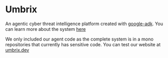 # Umbrix

An agentic cyber threat intelligence platform created with [google-adk](https://google.github.io/adk-docs/). You can learn more about the system [here](https://manta.black/leveraging-google-adk-for-cyber-intelligence.html)

We only included our agent code as the complete system is in a mono repositories that currently has sensitive code. You can test our website at [umbrix.dev](https://umbrix.dev)
